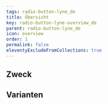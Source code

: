 ```yaml
---
tags: radio-button-lyne_de
title: Übersicht
key: radio-button-lyne-overview_de
parent: radio-button-lyne_de
icon: overview
order: 1
permalink: false
eleventyExcludeFromCollections: true
---
```


## Zweck

## Varianten

